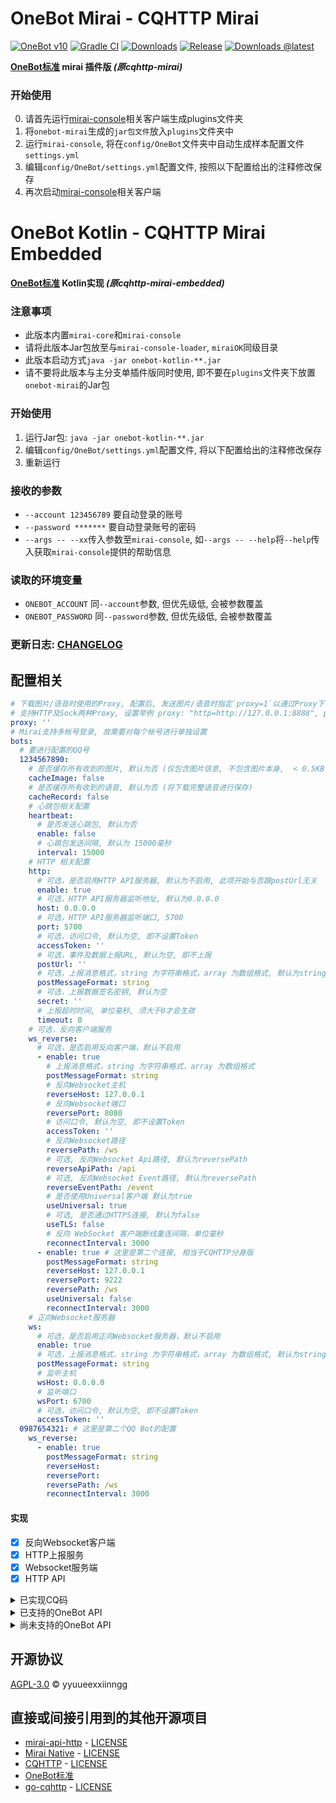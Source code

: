 # OneBot Mirai - CQHTTP Mirai

[![OneBot v10](https://img.shields.io/badge/OneBot-v10-black)](https://github.com/howmanybots/onebot/blob/master/v10/specs/README.md)
[![Gradle CI](https://github.com/yyuueexxiinngg/onebot-kotlin/workflows/Gradle%20CI/badge.svg)](https://github.com/yyuueexxiinngg/onebot-kotlin/actions)
[![Downloads](https://img.shields.io/github/downloads/yyuueexxiinngg/onebot-kotlin/total)](https://github.com/yyuueexxiinngg/onebot-kotlin/releases)
[![Release](https://img.shields.io/github/v/release/yyuueexxiinngg/onebot-kotlin?include_prereleases)](https://github.com/yyuueexxiinngg/onebot-kotlin/releases)
[![Downloads @latest](https://img.shields.io/github/downloads-pre/yyuueexxiinngg/onebot-kotlin/latest/total)](https://github.com/yyuueexxiinngg/onebot-kotlin/releases)

__[OneBot标准](https://github.com/howmanybots/onebot) mirai 插件版 *(原cqhttp-mirai)*__

### 开始使用
0. 请首先运行[mirai-console](https://github.com/mamoe/mirai-console)相关客户端生成plugins文件夹
1. 将`onebot-mirai`生成的`jar包文件`放入`plugins`文件夹中
2. 运行`mirai-console`, 将在`config/OneBot`文件夹中自动生成样本配置文件`settings.yml`
3. 编辑`config/OneBot/settings.yml`配置文件, 按照以下配置给出的注释修改保存
4. 再次启动[mirai-console](https://github.com/mamoe/mirai-console)相关客户端

# OneBot Kotlin - CQHTTP Mirai Embedded

__[OneBot标准](https://github.com/howmanybots/onebot) Kotlin实现 *(原cqhttp-mirai-embedded)*__

### 注意事项
- 此版本内置`mirai-core`和`mirai-console`
- 请将此版本Jar包放至与`mirai-console-loader`, `miraiOK`同级目录
- 此版本启动方式`java -jar onebot-kotlin-**.jar`
- 请不要将此版本与主分支单插件版同时使用, 即不要在`plugins`文件夹下放置`onebot-mirai`的Jar包

### 开始使用
1. 运行Jar包: `java -jar onebot-kotlin-**.jar`
2. 编辑`config/OneBot/settings.yml`配置文件, 将以下配置给出的注释修改保存
3. 重新运行

### 接收的参数
- `--account 123456789` 要自动登录的账号
- `--password *******` 要自动登录账号的密码
- `--args -- --xx`传入参数至`mirai-console`, 如`--args -- --help`将`--help`传入获取`mirai-console`提供的帮助信息

### 读取的环境变量
- `ONEBOT_ACCOUNT` 同`--account`参数, 但优先级低, 会被参数覆盖
- `ONEBOT_PASSWORD` 同`--password`参数, 但优先级低, 会被参数覆盖

### 更新日志: [CHANGELOG](https://github.com/yyuueexxiinngg/onebot-kotlin/blob/master/CHANGELOG.md)

## 配置相关
```yaml
# 下载图片/语音时使用的Proxy, 配置后, 发送图片/语音时指定`proxy=1`以通过Proxy下载, 如[CQ:image,proxy=1,url=http://***]
# 支持HTTP及Sock两种Proxy, 设置举例 proxy: "http=http://127.0.0.1:8888", proxy : "sock=127.0.0.1:1088"
proxy: ''
# Mirai支持多帐号登录, 故需要对每个帐号进行单独设置
bots:
  # 要进行配置的QQ号
  1234567890: 
    # 是否缓存所有收到的图片, 默认为否 (仅包含图片信息, 不包含图片本身,  < 0.5KB)
    cacheImage: false
    # 是否缓存所有收到的语音, 默认为否 (将下载完整语音进行保存)
    cacheRecord: false
    # 心跳包相关配置
    heartbeat: 
      # 是否发送心跳包, 默认为否
      enable: false
      # 心跳包发送间隔, 默认为 15000毫秒
      interval: 15000
    # HTTP 相关配置
    http: 
      # 可选，是否启用HTTP API服务器, 默认为不启用, 此项开始与否跟postUrl无关
      enable: true
      # 可选，HTTP API服务器监听地址, 默认为0.0.0.0
      host: 0.0.0.0
      # 可选，HTTP API服务器监听端口, 5700
      port: 5700
      # 可选，访问口令, 默认为空, 即不设置Token
      accessToken: ''
      # 可选，事件及数据上报URL, 默认为空, 即不上报
      postUrl: ''
      # 可选，上报消息格式，string 为字符串格式，array 为数组格式, 默认为string
      postMessageFormat: string
      # 可选，上报数据签名密钥, 默认为空
      secret: ''
      # 上报超时时间, 单位毫秒, 须大于0才会生效
      timeout: 0
    # 可选，反向客户端服务
    ws_reverse: 
      # 可选，是否启用反向客户端，默认不启用
      - enable: true
        # 上报消息格式，string 为字符串格式，array 为数组格式
        postMessageFormat: string
        # 反向Websocket主机
        reverseHost: 127.0.0.1
        # 反向Websocket端口
        reversePort: 8080
        # 访问口令, 默认为空, 即不设置Token
        accessToken: ''
        # 反向Websocket路径
        reversePath: /ws
        # 可选, 反向Websocket Api路径, 默认为reversePath
        reverseApiPath: /api
        # 可选, 反向Websocket Event路径, 默认为reversePath
        reverseEventPath: /event
        # 是否使用Universal客户端 默认为true
        useUniversal: true
        # 可选, 是否通过HTTPS连接, 默认为false
        useTLS: false
        # 反向 WebSocket 客户端断线重连间隔，单位毫秒
        reconnectInterval: 3000
      - enable: true # 这里是第二个连接, 相当于CQHTTP分身版
        postMessageFormat: string
        reverseHost: 127.0.0.1
        reversePort: 9222
        reversePath: /ws
        useUniversal: false
        reconnectInterval: 3000
    # 正向Websocket服务器
    ws: 
      # 可选，是否启用正向Websocket服务器，默认不启用
      enable: true
      # 可选，上报消息格式，string 为字符串格式，array 为数组格式, 默认为string
      postMessageFormat: string
      # 监听主机
      wsHost: 0.0.0.0
      # 监听端口
      wsPort: 6700
      # 可选，访问口令, 默认为空, 即不设置Token
      accessToken: ''
  0987654321: # 这里是第二个QQ Bot的配置
    ws_reverse: 
      - enable: true
        postMessageFormat: string
        reverseHost:
        reversePort:
        reversePath: /ws
        reconnectInterval: 3000
```

#### 实现
- [x] 反向Websocket客户端
- [x] HTTP上报服务
- [x] Websocket服务端
- [x] HTTP API

<details>
<summary>已实现CQ码</summary>

- [CQ:at]
- [CQ:image]
- [CQ:record]
- [CQ:face]
- [CQ:emoji]
- [CQ:share]
- [CQ:contact]
- [CQ:music]
- [CQ:shake]
- [CQ:poke]
- [CQ:xml]
- [CQ:json]

</details>

<details>
<summary>已支持的OneBot API</summary>

#### 特别注意, 很多信息Mirai不支持获取, 如群成员的年龄、性别等, 为保证兼容性, 这些项已用`Unknown`, `0`之类的信息填充占位

| API                      | 功能                                                         | 备注                        |
| ------------------------ | ------------------------------------------------------------ | -------------------------- |
| /send_private_msg        | [发送私聊消息](https://github.com/richardchien/cqhttp-protocol/blob/master/v11/specs/api/public.md#send_private_msg-发送私聊消息) | |
| /send_group_msg          | [发送群消息](https://github.com/richardchien/cqhttp-protocol/blob/master/v11/specs/api/public.md#send_group_msg-发送群消息) | |
| /send_msg                | [发送消息](https://github.com/richardchien/cqhttp-protocol/blob/master/v11/specs/api/public.md#send_msg-发送消息) | (不包含讨论组消息) |
| /delete_msg              | [撤回信息](https://github.com/richardchien/cqhttp-protocol/blob/master/v11/specs/api/public.md#delete_msg-撤回消息) | |
| /set_group_kick          | [群组T人](https://github.com/richardchien/cqhttp-protocol/blob/master/v11/specs/api/public.md#set_group_kick-群组踢人) | |
| /set_group_ban           | [群组单人禁言](https://github.com/richardchien/cqhttp-protocol/blob/master/v11/specs/api/public.md#set_group_ban-群组单人禁言) | |
| /set_group_whole_ban     | [群组全员禁言](https://github.com/richardchien/cqhttp-protocol/blob/master/v11/specs/api/public.md#set_group_whole_ban-群组全员禁言) | |
| /set_group_card          | [设置群名片(群备注)](https://github.com/richardchien/cqhttp-protocol/blob/master/v11/specs/api/public.md#set_group_card-设置群名片（群备注）) | |
| /set_group_leave         | [退出群组](https://github.com/richardchien/cqhttp-protocol/blob/master/v11/specs/api/public.md#set_group_leave-退出群组) | (不支持解散群组) |
| /set_group_special_title | [设置群组专属头衔](https://github.com/richardchien/cqhttp-protocol/blob/master/v11/specs/api/public.md#set_group_special_title-设置群组专属头衔) | (不支持设置有效期) |
| /set_friend_add_request  | [处理加好友请求](https://github.com/richardchien/cqhttp-protocol/blob/master/v11/specs/api/public.md#set_friend_add_request-处理加好友请求) | (不支持设置备注) |
| /set_group_add_request   | [处理加群请求/邀请](https://github.com/richardchien/cqhttp-protocol/blob/master/v11/specs/api/public.md#set_group_add_request-处理加群请求／邀请) | |
| /get_login_info          | [获取登录号信息](https://github.com/richardchien/cqhttp-protocol/blob/master/v11/specs/api/public.md#get_login_info-获取登录号信息) | |
| /get_friend_list         | [获取好友列表](https://github.com/richardchien/cqhttp-protocol/blob/master/v11/specs/api/public.md#get_friend_list-获取好友列表) | |
| /get_group_honor_info    | [获取群荣誉信息](https://github.com/howmanybots/onebot/blob/master/v11/specs/api/public.md#get_group_honor_info-%E8%8E%B7%E5%8F%96%E7%BE%A4%E8%8D%A3%E8%AA%89%E4%BF%A1%E6%81%AF) | |
| /get_image               | [获取图片](https://github.com/richardchien/cqhttp-protocol/blob/master/v11/specs/api/public.md#get_image-获取图片) | |
| /get_group_list          | [获取群列表](https://github.com/richardchien/cqhttp-protocol/blob/master/v11/specs/api/public.md#get_group_list-获取群列表) | |
| /get_group_info          | [获取群信息](https://github.com/richardchien/cqhttp-protocol/blob/master/v11/specs/api/public.md#get_group_info-获取群信息) | |
| /get_group_member_info   | [获取群成员信息](https://github.com/richardchien/cqhttp-protocol/blob/master/v11/specs/api/public.md#get_group_member_info-获取群成员信息) | |
| /get_group_member_list   | [获取群成员列表](https://github.com/richardchien/cqhttp-protocol/blob/master/v11/specs/api/public.md#get_group_member_list-获取群成员列表) | |
| /can_send_image          | [检查是否可以发送图片](https://github.com/richardchien/cqhttp-protocol/blob/master/v11/specs/api/public.md#can_send_image-检查是否可以发送图片) | (恒为true) |
| /can_send_record         | [检查是否可以发送语音](https://github.com/richardchien/cqhttp-protocol/blob/master/v11/specs/api/public.md#can_send_record-检查是否可以发送语音) | |
| /get_status              | [获取插件运行状态](https://github.com/richardchien/cqhttp-protocol/blob/master/v11/specs/api/public.md#get_status-获取插件运行状态) | (不完全支持, 仅返回`online`和`good`两项) |
| /get_version_info        | [获取 酷Q 及 CQHTTP插件的版本信息](https://github.com/richardchien/cqhttp-protocol/blob/master/v11/specs/api/public.md#get_version_info-获取-酷q-及-cqhttp-插件的版本信息) | |
| /set_group_name          | [设置群名](https://github.com/howmanybots/onebot/blob/master/v11/specs/api/public.md#set_group_name-%E8%AE%BE%E7%BD%AE%E7%BE%A4%E5%90%8D)                                        |

</details>

<details>
<summary>尚未支持的OneBot API</summary>

| API                      | 功能                                                         | 备注                        |
| ------------------------ | ------------------------------------------------------------ | -------------------------- |
| /get_record              | [获取语音](https://github.com/richardchien/cqhttp-protocol/blob/master/v11/specs/api/public.md#get_record-获取语音) | |
| /send_discuss_msg        | [发送讨论组消息](https://github.com/richardchien/cqhttp-protocol/blob/master/v11/specs/api/public.md#send_discuss_msg-发送讨论组消息) | 已无讨论组 |
| /set_discuss_leave       | [退出讨论组](https://github.com/richardchien/cqhttp-protocol/blob/master/v11/specs/api/public.md#set_discuss_leave-退出讨论组) | 已无讨论组 |
| /get_stranger_info       | [获取陌生人信息](https://github.com/richardchien/cqhttp-protocol/blob/master/v11/specs/api/public.md#get_stranger_info-获取陌生人信息) | |
| /set_group_anonymous_ban | [群组匿名用户禁言](https://github.com/richardchien/cqhttp-protocol/blob/master/v11/specs/api/public.md#set_group_anonymous_ban-群组匿名用户禁言) | |
| /set_group_admin         | [群组设置管理员](https://github.com/richardchien/cqhttp-protocol/blob/master/v11/specs/api/public.md#set_group_admin-群组设置管理员) | |
| /send_like               | [发送好友赞](https://github.com/richardchien/cqhttp-protocol/blob/master/v11/specs/api/public.md#end_like-发送好友赞) | Mirai不会支持 |
| /get_cookies             | [获取 Cookies](https://github.com/richardchien/cqhttp-protocol/blob/master/v11/specs/api/public.md#get_cookies-获取-cookies) | Mirai不会支持 |
| /get_csrf_token          | [获取 CSRF Token](https://github.com/richardchien/cqhttp-protocol/blob/master/v11/specs/api/public.md#get_csrf_token-获取-csrf-token) | Mirai不会支持 |
| /get_credentials         | [获取 QQ 相关接口凭证](https://github.com/richardchien/cqhttp-protocol/blob/master/v11/specs/api/public.md#get_credentials-获取-qq-相关接口凭证) | Mirai不会支持 |
| /set_restart_plugin      | [重启 CQHTTP](https://github.com/richardchien/cqhttp-protocol/blob/master/v11/specs/api/public.md#set_restart_plugin-重启-cqhttp) | |
| /clean_data_dir          | [清理数据目录](https://github.com/richardchien/cqhttp-protocol/blob/master/v11/specs/api/public.md#clean_data_dir-清理数据目录) | |
| /clean_plugin_log        | [清理日志](https://github.com/richardchien/cqhttp-protocol/blob/master/v11/specs/api/public.md#clean_plugin_log-清理日志) | |

</details>

## 开源协议
[AGPL-3.0](LICENSE) © yyuueexxiinngg

## 直接或间接引用到的其他开源项目
- [mirai-api-http](https://github.com/mamoe/mirai-api-http) -  [LICENSE](https://github.com/mamoe/mirai-api-http/blob/master/LICENSE)
- [Mirai Native](https://github.com/iTXTech/mirai-native)  -  [LICENSE](https://github.com/iTXTech/mirai-native/blob/master/LICENSE)
- [CQHTTP](https://github.com/richardchien/coolq-http-api) -  [LICENSE](https://github.com/richardchien/coolq-http-api/blob/master/LICENSE)
- [OneBot标准](https://github.com/howmanybots/onebot) 
- [go-cqhttp](https://github.com/Mrs4s/go-cqhttp)  -  [LICENSE](https://github.com/Mrs4s/go-cqhttp/blob/master/LICENSE)
